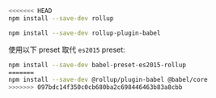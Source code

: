 ```sh
<<<<<<< HEAD
npm install --save-dev rollup
```

```sh
npm install --save-dev rollup-plugin-babel
```

使用以下 preset 取代 `es2015` preset:

```sh
npm install --save-dev babel-preset-es2015-rollup
=======
npm install --save-dev @rollup/plugin-babel @babel/core
>>>>>>> 097bdc14f350c0cb680ba2c698446463b83a8cbb
```
